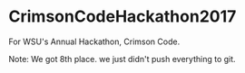 # CrimsonCodeHackathon2017
For WSU's Annual Hackathon, Crimson Code.

Note: We got 8th place. we just didn't push everything to git.
